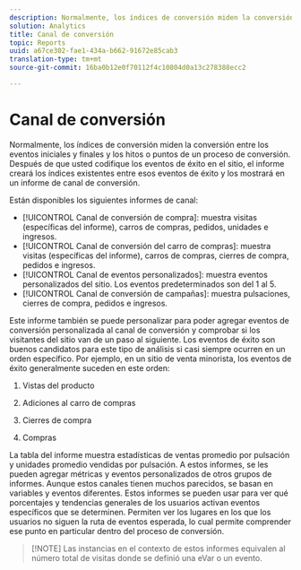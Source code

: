 ```yaml
---
description: Normalmente, los índices de conversión miden la conversión entre los eventos iniciales y finales y los hitos o puntos de un proceso de conversión. Después de que usted codifique los eventos de éxito en el sitio, el informe creará los índices existentes entre esos eventos de éxito y los mostrará en un informe de canal de conversión.
solution: Analytics
title: Canal de conversión
topic: Reports
uuid: a67ce302-fae1-434a-b662-91672e85cab3
translation-type: tm+mt
source-git-commit: 16ba0b12e0f70112f4c10804d0a13c278388ecc2

---
```



# Canal de conversión

Normalmente, los índices de conversión miden la conversión entre los eventos iniciales y finales y los hitos o puntos de un proceso de conversión. Después de que usted codifique los eventos de éxito en el sitio, el informe creará los índices existentes entre esos eventos de éxito y los mostrará en un informe de canal de conversión.

Están disponibles los siguientes informes de canal:

* [!UICONTROL Canal de conversión de compra]: muestra visitas (específicas del informe), carros de compras, pedidos, unidades e ingresos.
* [!UICONTROL Canal de conversión del carro de compras]: muestra visitas (específicas del informe), carros de compras, cierres de compra, pedidos e ingresos.
* [!UICONTROL Canal de eventos personalizados]: muestra eventos personalizados del sitio. Los eventos predeterminados son del 1 al 5.
* [!UICONTROL Canal de conversión de campañas]: muestra pulsaciones, cierres de compra, pedidos e ingresos.

Este informe también se puede personalizar para poder agregar eventos de conversión personalizada al canal de conversión y comprobar si los visitantes del sitio van de un paso al siguiente. Los eventos de éxito son buenos candidatos para este tipo de análisis si casi siempre ocurren en un orden específico. Por ejemplo, en un sitio de venta minorista, los eventos de éxito generalmente suceden en este orden:

1. Vistas del producto

2. Adiciones al carro de compras

3. Cierres de compra

4. Compras

La tabla del informe muestra estadísticas de ventas promedio por pulsación y unidades promedio vendidas por pulsación. A estos informes, se les pueden agregar métricas y eventos personalizados de otros grupos de informes. Aunque estos canales tienen muchos parecidos, se basan en variables y eventos diferentes. Estos informes se pueden usar para ver qué porcentajes y tendencias generales de los usuarios activan eventos específicos que se determinen. Permiten ver los lugares en los que los usuarios no siguen la ruta de eventos esperada, lo cual permite comprender ese punto en particular dentro del proceso de conversión.

> [!NOTE] Las instancias en el contexto de estos informes equivalen al número total de visitas donde se definió una eVar o un evento.

